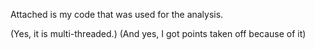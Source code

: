 Attached is my code that was used for the analysis.

  (Yes, it is multi-threaded.)
      (And yes, I got points taken off because of it)
